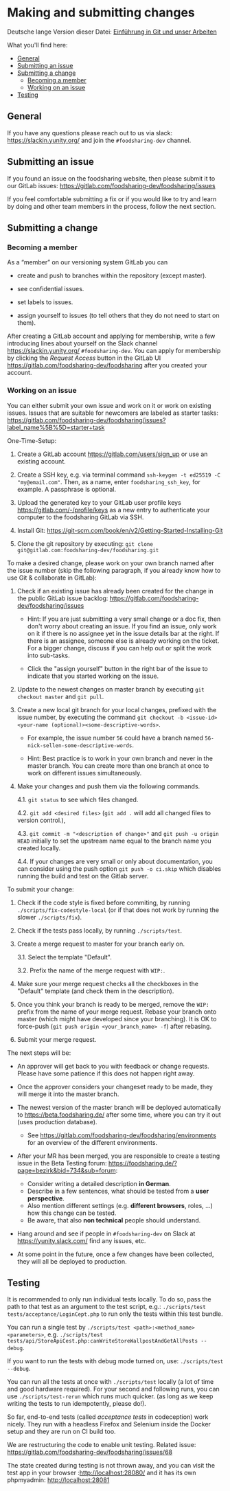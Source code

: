 # Making and submitting changes <!-- omit in toc -->

Deutsche lange Version dieser Datei: [Einführung in Git und unser Arbeiten](/contributing_DE.html)

What you'll find here:

- [General](#general)
- [Submitting an issue](#submitting-an-issue)
- [Submitting a change](#submitting-a-change)
  - [Becoming a member](#becoming-a-member)
  - [Working on an issue](#working-on-an-issue)
- [Testing](#testing)

## General

If you have any questions please reach out to us via slack: <https://slackin.yunity.org/> and join the `#foodsharing-dev` channel.

## Submitting an issue

If you found an issue on the foodsharing website, then please submit it to our GitLab issues: <https://gitlab.com/foodsharing-dev/foodsharing/issues>

If you feel comfortable submitting a fix or if you would like to try and learn by doing and other team members in the process, follow the next section.

## Submitting a change

### Becoming a member

As a “member” on our versioning system GitLab you can

- create and push to branches within the repository (except master).

- see confidential issues.

- set labels to issues.

- assign yourself to issues (to tell others that they do not need to start on them).

After creating a GitLab account and applying for membership, write a few introducing lines about yourself on the Slack channel <https://slackin.yunity.org/> `#foodsharing-dev`.
You can apply for membership by clicking the *Request Access* button in the GitLab UI <https://gitlab.com/foodsharing-dev/foodsharing> after you created your account.

### Working on an issue

You can either submit your own issue and work on it or work on existing issues.
Issues that are suitable for newcomers are labeled as starter tasks: <https://gitlab.com/foodsharing-dev/foodsharing/issues?label_name%5B%5D=starter+task>

One-Time-Setup:

1. Create a GitLab account <https://gitlab.com/users/sign_up> or use an existing account.

2. Create a SSH key, e.g. via terminal command `ssh-keygen -t ed25519 -C "my@email.com"`.
   Then, as a name, enter `foodsharing_ssh_key`, for example.
   A passphrase is optional.

3. Upload the generated key to your GitLab user profile keys <https://gitlab.com/-/profile/keys> as a new entry to authenticate your computer to the foodsharing GitLab via SSH.

4. Install Git: <https://git-scm.com/book/en/v2/Getting-Started-Installing-Git>

5. Clone the git repository by executing: `git clone git@gitlab.com:foodsharing-dev/foodsharing.git`

To make a desired change, please work on your own branch named after the issue number (skip the following paragraph, if you already know how to use Git & collaborate in GitLab):

1. Check if an existing issue has already been created for the change in the public GitLab issue backlog: <https://gitlab.com/foodsharing-dev/foodsharing/issues>
   - Hint: If you are just submitting a very small change or a doc fix, then don't worry about creating an issue.
    If you find an issue, only work on it if there is no assignee yet in the issue details bar at the right.
    If there is an assignee, someone else is already working on the ticket.
    For a bigger change, discuss if you can help out or split the work into sub-tasks.

   - Click the "assign yourself" button in the right bar of the issue to indicate that you started working on the issue.

2. Update to the newest changes on master branch by executing `git checkout master` and `git pull`.

3. Create a new local git branch for your local changes, prefixed with the issue number, by executing the command `git checkout -b <issue-id><your-name (optional)><some-descriptive-words>`.
   - For example, the issue number `56` could have a branch named `56-nick-sellen-some-descriptive-words`.

   - Hint: Best practice is to work in your own branch and never in the master branch.
     You can create more than one branch at once to work on different issues simultaneously.

4. Make your changes and push them via the following commands.

   4.1. `git status` to see which files changed.

   4.2. `git add <desired files>` (`git add .` will add all changed files to version control.),

   4.3. `git commit -m "<description of change>"` and `git push -u origin HEAD` initially to set the upstream name equal to the branch name you created locally.

   4.4. If your changes are very small or only about documentation, you can consider using the push option `git push -o ci.skip` which disables running the build and test on the Gitlab server.

To submit your change:

1. Check if the code style is fixed before commiting, by running `./scripts/fix-codestyle-local` (or if that does not work by running the slower `./scripts/fix`).

2. Check if the tests pass locally, by running `./scripts/test`.

3. Create a merge request to master for your branch early on.

   3.1. Select the template "Default".

   3.2. Prefix the name of the merge request with `WIP:`.

4. Make sure your merge request checks all the checkboxes in the "Default" template (and check them in the description).

5. Once you think your branch is ready to be merged, remove the `WIP:` prefix from the name of your merge request.
   Rebase your branch onto master (which might have developed since your branching).
   It is OK to force-push (`git push origin <your_branch_name> -f`) after rebasing.

6. Submit your merge request.

The next steps will be:

- An approver will get back to you with feedback or change requests.
  Please have some patience if this does not happen right away.

- Once the approver considers your changeset ready to be made, they will merge it into the master branch.

- The newest version of the master branch will be deployed automatically to <https://beta.foodsharing.de/> after some time, where you can try it out (uses production database).
  - See <https://gitlab.com/foodsharing-dev/foodsharing/environments> for an overview of the different environments.

- After your MR has been merged, you are responsible to create a testing issue in the Beta Testing forum: <https://foodsharing.de/?page=bezirk&bid=734&sub=forum>:
  - Consider writing a detailed description **in German**.
  - Describe in a few sentences, what should be tested from a **user perspective**.
  - Also mention different settings (e.g. **different browsers**, roles, ...) how this change can be tested.
  - Be aware, that also **non technical** people should understand.

- Hang around and see if people in `#foodsharing-dev` on Slack at <https://yunity.slack.com/> find any issues, etc.

- At some point in the future, once a few changes have been collected, they will all be deployed to production.

## Testing

It is recommended to only run individual tests locally.
To do so, pass the path to that test as an argument to the test script,
e.g.: `./scripts/test tests/acceptance/LoginCept.php` to run only the tests within this test bundle.

You can run a single test by `./scripts/test <path>:<method_name> <parameters>`, e.g. `./scripts/test tests/api/StoreApiCest.php:canWriteStoreWallpostAndGetAllPosts --debug`.

If you want to run the tests with debug mode turned on, use: `./scripts/test --debug`.

You can run all the tests at once with `./scripts/test` locally (a lot of time and good hardware required).
For your second and following runs, you can use `./scripts/test-rerun` which runs much quicker.
(as long as we keep writing the tests to run idempotently, please do!).

So far, end-to-end tests (called _acceptance tests_ in codeception) work nicely.
They run with a headless Firefox and Selenium inside the Docker setup and they are run on CI build too.

We are restructuring the code to enable unit testing.
Related issue: <https://gitlab.com/foodsharing-dev/foodsharing/issues/68>

The state created during testing is not thrown away, and you can visit the test app
in your browser :<http://localhost:28080/>
and it has its own phpmyadmin: <http://localhost:28081>
